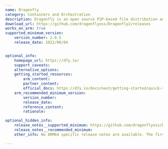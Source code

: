 ```yaml
---
name: Dragonfly
category: Containers and Orchestration
description: Dragonfly is an open source P2P-based file distribution and image acceleration system.
download_url: https://github.com/dragonflyoss/Dragonfly2/releases
works_on_arm: true
supported_minimum_version:
    version_number: 2.0.5
    release_date: 2022/08/04


optional_info:
    homepage_url: https://d7y.io/
    support_caveats:
    alternative_options:
    getting_started_resources:
        arm_content: 
        partner_content:
        official_docs: https://d7y.io/docs/next/getting-started/quick-start/
    arm_recommended_minimum_version:
        version_number:
        release_date:
        reference_content:
        rationale:

optional_hidden_info:
    release_notes__supported_minimum: https://github.com/dragonflyoss/Dragonfly2/releases/tag/v2.0.5
    release_notes__recommended_minimum:
    other_info: No ARM64 specific release notes are available. The first binary for ARM64 was released from v2.0.5 version.

---
```


